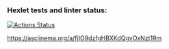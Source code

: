 ### Hexlet tests and linter status:
[![Actions Status](https://github.com/tizele/python-project-50/actions/workflows/hexlet-check.yml/badge.svg)](https://github.com/tizele/python-project-50/actions)


https://asciinema.org/a/fjIO9dzfgHBXKdQgvOxNzt19m
